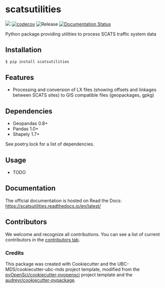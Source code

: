 # scatsutilities 

![](https://github.com/johntrieu91/scatsutilities/workflows/build/badge.svg) [![codecov](https://codecov.io/gh/johntrieu91/scatsutilities/branch/main/graph/badge.svg)](https://codecov.io/gh/johntrieu91/scatsutilities) ![Release](https://github.com/johntrieu91/scatsutilities/workflows/Release/badge.svg) [![Documentation Status](https://readthedocs.org/projects/scatsutilities/badge/?version=latest)](https://scatsutilities.readthedocs.io/en/latest/?badge=latest)

Python package providing utilities to process SCATS traffic system data

## Installation

```bash
$ pip install scatsutilities
```

## Features

- Processing and conversion of LX files (showing offsets and linkages between SCATS sites) to GIS compatible files (geopackages, gpkg)

## Dependencies

- Geopandas 0.8+
- Pandas 1.0+
- Shapely 1.7+

See poetry.lock for a list of dependencies.

## Usage

- TODO

## Documentation

The official documentation is hosted on Read the Docs: https://scatsutilities.readthedocs.io/en/latest/

## Contributors

We welcome and recognize all contributions. You can see a list of current contributors in the [contributors tab](https://github.com/johntrieu91/scatsutilities/graphs/contributors).

### Credits

This package was created with Cookiecutter and the UBC-MDS/cookiecutter-ubc-mds project template, modified from the [pyOpenSci/cookiecutter-pyopensci](https://github.com/pyOpenSci/cookiecutter-pyopensci) project template and the [audreyr/cookiecutter-pypackage](https://github.com/audreyr/cookiecutter-pypackage).
